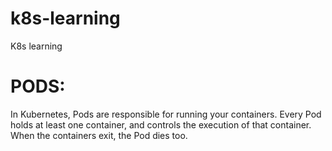 # k8s-learning
K8s learning

# PODS:
In Kubernetes, Pods are responsible for running your containers. Every Pod holds at least one container, and controls the execution of that container. When the containers exit, the Pod dies too.
